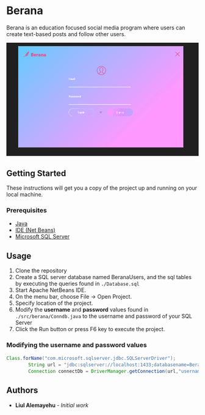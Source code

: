 # Berana

Berana is an education focused social media program where users can create text-based posts and follow other users.

![Berana Usage](./beranaDemo.gif)

## Getting Started

These instructions will get you a copy of the project up and running on your local machine.

### Prerequisites

- [Java](https://www.java.com/en/)
- [IDE (Net Beans)](https://netbeans.apache.org/download/index.html)
- [Microsoft SQL Server](https://www.microsoft.com/en-us/sql-server/sql-server-downloads)

## Usage

1. Clone the repository
1. Create a SQL server database named BeranaUsers, and the sql tables by executing the queries found in
   `./Database.sql`
1. Start Apache NetBeans IDE.
1. On the menu bar, choose File -> Open Project.
1. Specify location of the project.
1. Modify the **username** and **password** values found in `./src/berana/Conndb.java` to the username and password of your SQL Server
1. Click the Run button or press F6 key to execute the project.

### Modifying the username and password values

```java
Class.forName("com.microsoft.sqlserver.jdbc.SQLServerDriver");
        String url = "jdbc:sqlserver://localhost:1433;databasename=BeranaUsers";
        Connection connectDb = DriverManager.getConnection(url,"username","password");
```

## Authors

- **Liul Alemayehu** - _Initial work_
